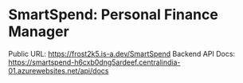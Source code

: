 # SmartSpend: Personal Finance Manager

Public URL: https://frost2k5.is-a.dev/SmartSpend
Backend API Docs: https://smartspend-h6cxb0dng5ardeef.centralindia-01.azurewebsites.net/api/docs

